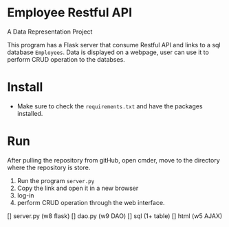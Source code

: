 # Employee Restful API
 A Data Representation Project

This program has a Flask server that consume Restful API and links to a sql database `Employees`. Data is displayed on a webpage, user can use it to perform CRUD operation to the databses. 





# Install
- Make sure to check the `requirements.txt` and have the packages installed. 

# Run
After pulling the repository from gitHub, open cmder, move to the directory where the repository is store. 
1. Run the program `server.py`
2. Copy the link and open it in a new browser
3. log-in
4. perform CRUD operation through the web interface. 

[] server.py (w8 flask)
[] dao.py (w9 DAO)
[] sql (1+ table)
[] html (w5 AJAX)